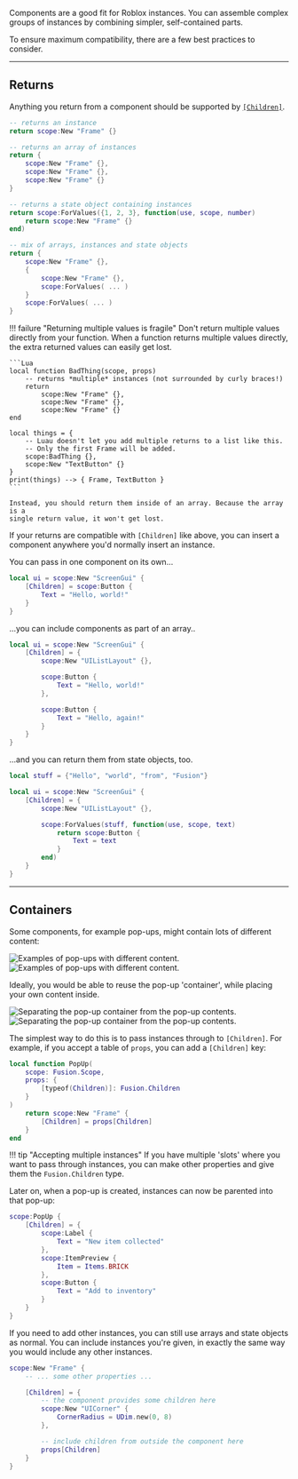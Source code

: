 Components are a good fit for Roblox instances. You can assemble complex groups
of instances by combining simpler, self-contained parts.

To ensure maximum compatibility, there are a few best practices to consider.

-----

## Returns

Anything you return from a component should be supported by
[`[Children]`](../roblox/parenting.md).

```Lua
-- returns an instance
return scope:New "Frame" {}

-- returns an array of instances
return {
	scope:New "Frame" {},
	scope:New "Frame" {},
	scope:New "Frame" {}
}

-- returns a state object containing instances
return scope:ForValues({1, 2, 3}, function(use, scope, number)
	return scope:New "Frame" {}
end)

-- mix of arrays, instances and state objects
return {
	scope:New "Frame" {},
	{
		scope:New "Frame" {},
		scope:ForValues( ... )
	}
	scope:ForValues( ... )
}
```

!!! failure "Returning multiple values is fragile"
    Don't return multiple values directly from your function. When a function
    returns multiple values directly, the extra returned values can easily get
    lost.

    ```Lua
    local function BadThing(scope, props)
		-- returns *multiple* instances (not surrounded by curly braces!)
        return
            scope:New "Frame" {},
            scope:New "Frame" {},
            scope:New "Frame" {}
    end

    local things = {
        -- Luau doesn't let you add multiple returns to a list like this.
        -- Only the first Frame will be added.
        scope:BadThing {},
        scope:New "TextButton" {}
    }
    print(things) --> { Frame, TextButton }
    ```

    Instead, you should return them inside of an array. Because the array is a
    single return value, it won't get lost.

If your returns are compatible with `[Children]` like above, you can insert a
component anywhere you'd normally insert an instance.

You can pass in one component on its own...

```Lua hl_lines="2-4"
local ui = scope:New "ScreenGui" {
    [Children] = scope:Button {
        Text = "Hello, world!"
    }
}
```

...you can include components as part of an array..

```Lua hl_lines="5-7 9-11"
local ui = scope:New "ScreenGui" {
    [Children] = {
        scope:New "UIListLayout" {},

        scope:Button {
            Text = "Hello, world!"
        },

        scope:Button {
            Text = "Hello, again!"
        }
    }
}
```

...and you can return them from state objects, too.

```Lua hl_lines="8-10"
local stuff = {"Hello", "world", "from", "Fusion"}

local ui = scope:New "ScreenGui" {
    [Children] = {
        scope:New "UIListLayout" {},

        scope:ForValues(stuff, function(use, scope, text)
            return scope:Button {
                Text = text
            }
        end)
    }
}
```

-----

## Containers

Some components, for example pop-ups, might contain lots of different content:

![Examples of pop-ups with different content.](Popups-Dark.svg#only-dark)
![Examples of pop-ups with different content.](Popups-Light.svg#only-light)

Ideally, you would be able to reuse the pop-up 'container', while placing your
own content inside.

![Separating the pop-up container from the pop-up contents.](Popup-Exploded-Dark.svg#only-dark)
![Separating the pop-up container from the pop-up contents.](Popup-Exploded-Light.svg#only-light)

The simplest way to do this is to pass instances through to `[Children]`. For
example, if you accept a table of `props`, you can add a `[Children]` key:

```Lua hl_lines="4 8"
local function PopUp(
	scope: Fusion.Scope,
	props: {
		[typeof(Children)]: Fusion.Children
	}
)
    return scope:New "Frame" {
        [Children] = props[Children]
    }
end
```

!!! tip "Accepting multiple instances"
	If you have multiple 'slots' where you want to pass through instances, you
	can make other properties and give them the `Fusion.Children` type.

Later on, when a pop-up is created, instances can now be parented into that
pop-up:

```Lua
scope:PopUp {
    [Children] = {
        scope:Label {
            Text = "New item collected"
        },
        scope:ItemPreview {
            Item = Items.BRICK
        },
        scope:Button {
            Text = "Add to inventory"
        }
    }
}
```

If you need to add other instances, you can still use arrays and state objects
as normal. You can include instances you're given, in exactly the same way you
would include any other instances.

```Lua
scope:New "Frame" {
	-- ... some other properties ...

	[Children] = {
		-- the component provides some children here
		scope:New "UICorner" {
			CornerRadius = UDim.new(0, 8)
		},

		-- include children from outside the component here
		props[Children]
	}
}
```
